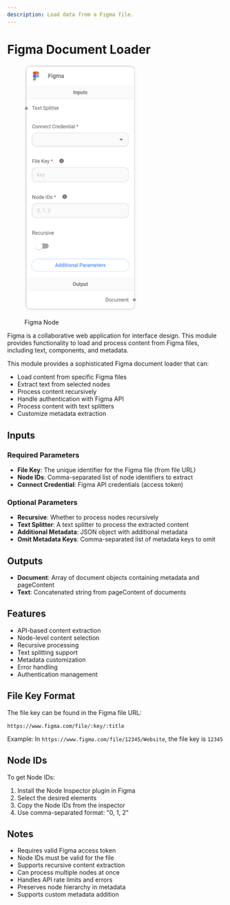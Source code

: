 ```yaml
---
description: Load data from a Figma file.
---
```


# Figma Document Loader

<figure><img src="../../../.gitbook/assets/image (8) (1) (1) (1) (1) (1) (1) (1).png" alt="" width="264"><figcaption><p>Figma Node</p></figcaption></figure>

Figma is a collaborative web application for interface design. This module provides functionality to load and process content from Figma files, including text, components, and metadata.

This module provides a sophisticated Figma document loader that can:
- Load content from specific Figma files
- Extract text from selected nodes
- Process content recursively
- Handle authentication with Figma API
- Process content with text splitters
- Customize metadata extraction

## Inputs

### Required Parameters
- **File Key**: The unique identifier for the Figma file (from file URL)
- **Node IDs**: Comma-separated list of node identifiers to extract
- **Connect Credential**: Figma API credentials (access token)

### Optional Parameters
- **Recursive**: Whether to process nodes recursively
- **Text Splitter**: A text splitter to process the extracted content
- **Additional Metadata**: JSON object with additional metadata
- **Omit Metadata Keys**: Comma-separated list of metadata keys to omit

## Outputs

- **Document**: Array of document objects containing metadata and pageContent
- **Text**: Concatenated string from pageContent of documents

## Features
- API-based content extraction
- Node-level content selection
- Recursive processing
- Text splitting support
- Metadata customization
- Error handling
- Authentication management

## File Key Format
The file key can be found in the Figma file URL:
```
https://www.figma.com/file/:key/:title
```
Example: In `https://www.figma.com/file/12345/Website`, the file key is `12345`

## Node IDs
To get Node IDs:
1. Install the Node Inspector plugin in Figma
2. Select the desired elements
3. Copy the Node IDs from the inspector
4. Use comma-separated format: "0, 1, 2"

## Notes
- Requires valid Figma access token
- Node IDs must be valid for the file
- Supports recursive content extraction
- Can process multiple nodes at once
- Handles API rate limits and errors
- Preserves node hierarchy in metadata
- Supports custom metadata addition
